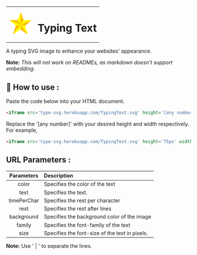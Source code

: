 <table align='center' border='0'><tr><td><img src='https://github.com/AshishAntil07/AshishAntil07/blob/home/5pointedStar.svg' height='65px' width='65px'></td> <td><h1>Typing Text</h1></td></tr></table>

A typing SVG image to enhance your websites' appearance.

**Note:** _This will not work on READMEs, as markdown doesn't support embedding._

## 📄 How to use :
Paste the code below into your HTML document.

```html
<iframe src='type-svg.herokuapp.com/TypingText.svg' height='[any number]px' width='[any number]px' frameborder='0'>
```

Replace the '[any number]' with your desired height and width respectively. For example,

```html
<iframe src='type-svg.herokuapp.com/TypingText.svg' height='75px' width='100%' frameborder='0'>
```

## URL Parameters :
| Parameters | Description |
|:----------:|:------------|
| color      | Specifies the color of the text                     |
| text       | Specifies the text.                                 |
| timePerChar| Specifies the rest per character                    |
| rest       | Specifies the rest after lines                      |
| background | Specifies the background color of the image         |
| family     | Specifies the font-family of the text               |
| size       | Specifies the font-size of the text in pixels.      |

**Note:** Use ' | ' to separate the lines.

<!-- ## 👁 Preview :
<div align='center'>

  [![About Me](https://type-svg.herokuapp.com/?text=Hey+There!+|+It's+a+typing+SVG&size=20&alignment=center&family=consolas,%20fira%20code&color=green&timePerChar=100&rest=1000)](https://github.com/AshishAntil07/TypingText)
  
</div> -->
